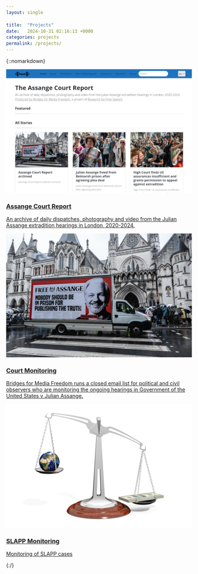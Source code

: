```yaml
---
layout: single

title:  "Projects"
date:   2024-10-31 02:16:13 +0000
categories: projects
permalink: /projects/
---
```


{::nomarkdown}
<a class="project-link" href="https://assangecourt.report">
<div class="project">
<p class="project-image">
<img src="./assets/images/court_screenshot.png" class="align=left">
</p>
<h3>Assange Court Report</h3>
<p class="project-desc">
An archive of daily dispatches, photography and video from the Julian Assange extradition hearings in London, 2020-2024.
</p>
</div>
</a>

<a class="project-link" href="/court-monitor">
<div class="project">
<p class="project-image">
<img src="./assets/images/AssangeDayX21-2-24-8.jpg" class="align=left">
</p>
<h3>Court Monitoring</h3>
<p class="project-desc">
Bridges for Media Freedom runs a closed email list for political and civil observers who are monitoring the ongoing hearings in Government of the United States v Julian Assange.
</p>
</div>
</a>

<a class="project-link" href="/slapp-monitor">
<div class="project">
<p class="project-image">
<img src="./assets/images/scale-2634833_1280.jpg" class="align=left">
</p>
<h3>SLAPP Monitoring</h3>
<p class="project-desc">
Monitoring of SLAPP cases
</p>
</div>
</a>



{:/}

